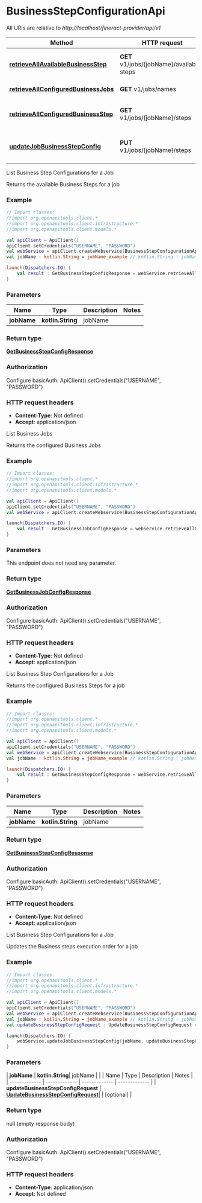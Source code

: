 # BusinessStepConfigurationApi

All URIs are relative to *http://localhost/fineract-provider/api/v1*

| Method | HTTP request | Description |
| ------------- | ------------- | ------------- |
| [**retrieveAllAvailableBusinessStep**](BusinessStepConfigurationApi.md#retrieveAllAvailableBusinessStep) | **GET** v1/jobs/{jobName}/available-steps | List Business Step Configurations for a Job |
| [**retrieveAllConfiguredBusinessJobs**](BusinessStepConfigurationApi.md#retrieveAllConfiguredBusinessJobs) | **GET** v1/jobs/names | List Business Jobs |
| [**retrieveAllConfiguredBusinessStep**](BusinessStepConfigurationApi.md#retrieveAllConfiguredBusinessStep) | **GET** v1/jobs/{jobName}/steps | List Business Step Configurations for a Job |
| [**updateJobBusinessStepConfig**](BusinessStepConfigurationApi.md#updateJobBusinessStepConfig) | **PUT** v1/jobs/{jobName}/steps | List Business Step Configurations for a Job |



List Business Step Configurations for a Job

Returns the available Business Steps for a job

### Example
```kotlin
// Import classes:
//import org.openapitools.client.*
//import org.openapitools.client.infrastructure.*
//import org.openapitools.client.models.*

val apiClient = ApiClient()
apiClient.setCredentials("USERNAME", "PASSWORD")
val webService = apiClient.createWebservice(BusinessStepConfigurationApi::class.java)
val jobName : kotlin.String = jobName_example // kotlin.String | jobName

launch(Dispatchers.IO) {
    val result : GetBusinessStepConfigResponse = webService.retrieveAllAvailableBusinessStep(jobName)
}
```

### Parameters
| Name | Type | Description  | Notes |
| ------------- | ------------- | ------------- | ------------- |
| **jobName** | **kotlin.String**| jobName | |

### Return type

[**GetBusinessStepConfigResponse**](GetBusinessStepConfigResponse.md)

### Authorization


Configure basicAuth:
    ApiClient().setCredentials("USERNAME", "PASSWORD")

### HTTP request headers

 - **Content-Type**: Not defined
 - **Accept**: application/json


List Business Jobs

Returns the configured Business Jobs

### Example
```kotlin
// Import classes:
//import org.openapitools.client.*
//import org.openapitools.client.infrastructure.*
//import org.openapitools.client.models.*

val apiClient = ApiClient()
apiClient.setCredentials("USERNAME", "PASSWORD")
val webService = apiClient.createWebservice(BusinessStepConfigurationApi::class.java)

launch(Dispatchers.IO) {
    val result : GetBusinessJobConfigResponse = webService.retrieveAllConfiguredBusinessJobs()
}
```

### Parameters
This endpoint does not need any parameter.

### Return type

[**GetBusinessJobConfigResponse**](GetBusinessJobConfigResponse.md)

### Authorization


Configure basicAuth:
    ApiClient().setCredentials("USERNAME", "PASSWORD")

### HTTP request headers

 - **Content-Type**: Not defined
 - **Accept**: application/json


List Business Step Configurations for a Job

Returns the configured Business Steps for a job

### Example
```kotlin
// Import classes:
//import org.openapitools.client.*
//import org.openapitools.client.infrastructure.*
//import org.openapitools.client.models.*

val apiClient = ApiClient()
apiClient.setCredentials("USERNAME", "PASSWORD")
val webService = apiClient.createWebservice(BusinessStepConfigurationApi::class.java)
val jobName : kotlin.String = jobName_example // kotlin.String | jobName

launch(Dispatchers.IO) {
    val result : GetBusinessStepConfigResponse = webService.retrieveAllConfiguredBusinessStep(jobName)
}
```

### Parameters
| Name | Type | Description  | Notes |
| ------------- | ------------- | ------------- | ------------- |
| **jobName** | **kotlin.String**| jobName | |

### Return type

[**GetBusinessStepConfigResponse**](GetBusinessStepConfigResponse.md)

### Authorization


Configure basicAuth:
    ApiClient().setCredentials("USERNAME", "PASSWORD")

### HTTP request headers

 - **Content-Type**: Not defined
 - **Accept**: application/json


List Business Step Configurations for a Job

Updates the Business steps execution order for a job

### Example
```kotlin
// Import classes:
//import org.openapitools.client.*
//import org.openapitools.client.infrastructure.*
//import org.openapitools.client.models.*

val apiClient = ApiClient()
apiClient.setCredentials("USERNAME", "PASSWORD")
val webService = apiClient.createWebservice(BusinessStepConfigurationApi::class.java)
val jobName : kotlin.String = jobName_example // kotlin.String | jobName
val updateBusinessStepConfigRequest : UpdateBusinessStepConfigRequest =  // UpdateBusinessStepConfigRequest | 

launch(Dispatchers.IO) {
    webService.updateJobBusinessStepConfig(jobName, updateBusinessStepConfigRequest)
}
```

### Parameters
| **jobName** | **kotlin.String**| jobName | |
| Name | Type | Description  | Notes |
| ------------- | ------------- | ------------- | ------------- |
| **updateBusinessStepConfigRequest** | [**UpdateBusinessStepConfigRequest**](UpdateBusinessStepConfigRequest.md)|  | [optional] |

### Return type

null (empty response body)

### Authorization


Configure basicAuth:
    ApiClient().setCredentials("USERNAME", "PASSWORD")

### HTTP request headers

 - **Content-Type**: application/json
 - **Accept**: Not defined


